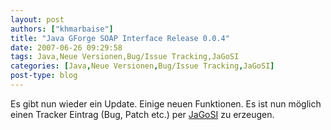 ```yaml
---
layout: post
authors: ["khmarbaise"]
title: "Java GForge SOAP Interface Release 0.0.4"
date: 2007-06-26 09:29:58
tags: Java,Neue Versionen,Bug/Issue Tracking,JaGoSI
categories: [Java,Neue Versionen,Bug/Issue Tracking,JaGoSI]
post-type: blog
---
```

Es gibt nun  wieder ein Update. Einige neuen Funktionen. Es ist nun möglich einen Tracker Eintrag (Bug, Patch etc.) per <a href="http://jagosi.soebes.de">JaGoSI</a> zu erzeugen. 
